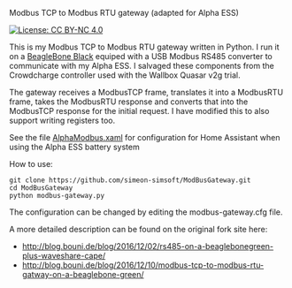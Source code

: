 Modbus TCP to Modbus RTU gateway (adapted for Alpha ESS)

[![License: CC BY-NC 4.0](https://img.shields.io/badge/License-CC%20BY--NC%204.0-lightgrey.svg)](http://creativecommons.org/licenses/by-nc/4.0/)  

This is my Modbus TCP to Modbus RTU gateway written in Python.
I run it on a [BeagleBone Black](http://beagleboard.org/black) equiped with a USB Modbus RS485 converter to communicate with my Alpha ESS. I salvaged these components from the Crowdcharge controller used with the Wallbox Quasar v2g trial.

The gateway receives a ModbusTCP frame, translates it into a ModbusRTU frame, takes the ModbusRTU response and converts that into the ModbusTCP response for the initial request. I have modified this to also support writing registers too.

See the file [AlphaModbus.xaml](https://github.com/simeon-simsoft/ModBusGateway/blob/master/AlphaModbus.xaml) for configuration for Home Assistant when using the Alpha ESS battery system

How to use:
```
git clone https://github.com/simeon-simsoft/ModBusGateway.git
cd ModBusGateway
python modbus-gateway.py
```

The configuration can be changed by editing the modbus-gateway.cfg file.

A more detailed description can be found on the original fork site here:
- http://blog.bouni.de/blog/2016/12/02/rs485-on-a-beaglebonegreen-plus-waveshare-cape/
- http://blog.bouni.de/blog/2016/12/10/modbus-tcp-to-modbus-rtu-gatway-on-a-beaglebone-green/
